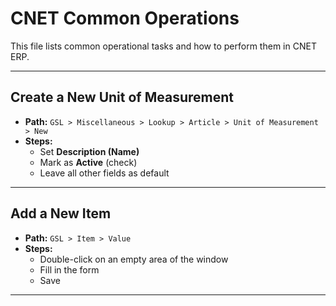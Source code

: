 # CNET Common Operations

This file lists common operational tasks and how to perform them in CNET ERP.

---

## Create a New Unit of Measurement

- **Path:** `GSL > Miscellaneous > Lookup > Article > Unit of Measurement > New`
- **Steps:**
  - Set **Description (Name)**
  - Mark as **Active** (check)
  - Leave all other fields as default

---

## Add a New Item

- **Path:** `GSL > Item > Value`
- **Steps:**
  - Double-click on an empty area of the window
  - Fill in the form
  - Save

---
